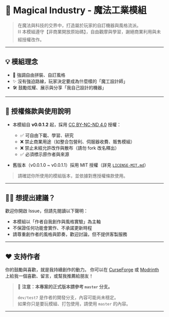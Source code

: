 # 🌌 Magical Industry - 魔法工業模組

> 在魔法與科技的交界中，打造屬於玩家的自訂機器與風格流派。  
> ⛓️ 本模組遵守【非商業開放原始碼】，自由觀摩與學習，謝絕商業利用與未經授權改作。

---

## 💡 模組理念

- 🔧 強調自由拼裝、自訂風格
- ✨ 沒有強迫路線，玩家決定要成為什麼樣的「魔工設計師」
- 🛠️ 鼓勵炫耀、展示與分享「我自己設計的機器」

---

## 📜 授權條款與使用說明

- 本模組自 **v0.0.1.2** 起，採用 [CC BY-NC-ND 4.0](https://creativecommons.org/licenses/by-nc-nd/4.0/) 授權：
    - ✅ 可自由下載、學習、研究
    - ❌ 禁止商業用途（如整合包營利、伺服器收費、販售模組）
    - ❌ 禁止未經允許改作與散布（請勿 fork 改名釋出）
    - ✅ 必須標示原作者與來源

- 舊版本（v0.0.1.0 ~ v0.0.1.1）採用 MIT 授權（詳見 [`LICENSE-MIT.md`](./LICENSE-MIT.md)）

> 請確認你所使用的模組版本，並依據對應授權條款使用。

---

## 🙋‍♀️ 想提出建議？

歡迎你開啟 Issue，但請先閱讀以下聲明：

- 本模組以「作者自我創作與風格實驗」為主軸
- 不保證任何功能會實作、不承諾更新時程
- 請尊重創作者的風格與節奏，歡迎討論，但不提供客製服務

---

## ❤️ 支持作者

你的鼓勵與喜歡，就是我持續創作的動力。
你可以在 [CurseForge](https://www.curseforge.com/minecraft/mc-mods/magical-industry) 或 [Modrinth](https://modrinth.com/mod/magical-industry) 上給我一個喜歡、留言，或幫我推薦給朋友！
> 📢 **注意：本專案的正式版本請參考 `master` 分支。**
>
> `dev/test7` 是作者的開發分支，內容可能尚未穩定。  
> 如果你只是要玩模組、打包使用，請使用 `master` 的內容。

---
